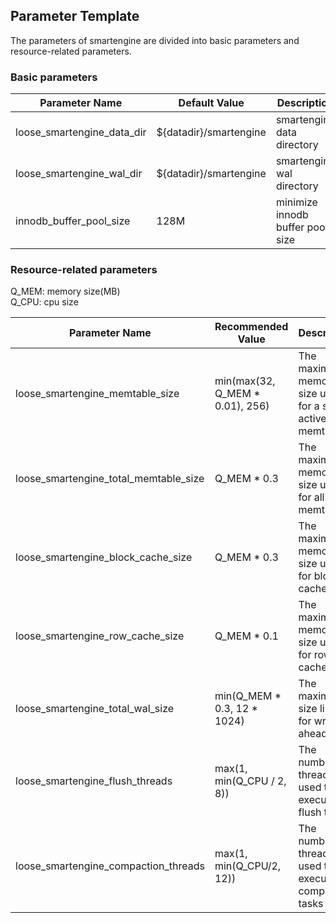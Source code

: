 <h2>Parameter Template</h2>
The parameters of smartengine are divided into basic parameters and resource-related parameters.

<h3>Basic parameters</h3>

| Parameter Name| Default Value | Description |
| ------------- | ------------- | ----------- |
| loose_smartengine_data_dir | ${datadir}/smartengine |smartengine data directory |
| loose_smartengine_wal_dir | ${datadir}/smartengine | smartengine wal directory |
| innodb_buffer_pool_size | 128M | minimize innodb buffer pool size |


<h3>Resource-related parameters</h3>
Q_MEM: memory size(MB)</br>
Q_CPU: cpu size</br>

| Parameter Name| Recommended Value | Description |
| ------------- | ----------------- | ----------- |
| loose_smartengine_memtable_size | min(max(32, Q_MEM * 0.01), 256) | The maximum memory size used for a single active memtable |
| loose_smartengine_total_memtable_size | Q_MEM * 0.3 | The maximum memory size used for all memtables |
| loose_smartengine_block_cache_size | Q_MEM * 0.3 | The maximum memory size used for block cache |
| loose_smartengine_row_cache_size | Q_MEM * 0.1 | The maximum memory size used for row cache |
| loose_smartengine_total_wal_size | min(Q_MEM * 0.3, 12 * 1024) | The maximum size limit for write-ahead-log |
| loose_smartengine_flush_threads | max(1, min(Q_CPU / 2,  8)) | The number of threads used to execute flush tasks |
| loose_smartengine_compaction_threads | max(1, min(Q_CPU/2, 12)) | The number of threads used to execute compaction tasks |

